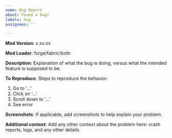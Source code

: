 ```yaml
---
name: Bug Report
about: Found a bug?
labels: bug
assignees: ''

---
```


**Mod Version**: x.xx.xx

**Mod Loader**: forge/fabric/both

**Description**:
Explanation of what the bug is doing, versus what the intended feature is supposed to be.

**To Reproduce**:
Steps to reproduce the behavior:
1. Go to '...'
2. Click on '...'
3. Scroll down to '...'
4. See error

**Screenshots**:
If applicable, add screenshots to help explain your problem.

**Additional context**:
Add any other context about the problem here: crash reports, logs, and any other details.